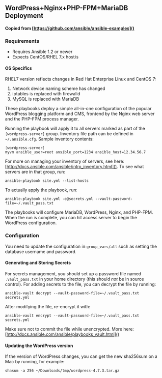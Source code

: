 ## WordPress+Nginx+PHP-FPM+MariaDB Deployment

#### Copied from [https://github.com/ansible/ansible-examples]()

### Requirements
- Requires Ansible 1.2 or newer
- Expects CentOS/RHEL 7.x host/s

#### OS Specifics

RHEL7 version reflects changes in Red Hat Enterprise Linux and CentOS 7:

1. Network device naming scheme has changed
2. iptables is replaced with firewalld
3. MySQL is replaced with MariaDB

These playbooks deploy a simple all-in-one configuration of the popular
WordPress blogging platform and CMS, frontend by the Nginx web server and the
PHP-FPM process manager.

Running the playbook will apply it to all servers marked as part of the `[wordpress-server]`
group.  Inventory file path can be defined in `~/.ansible.cfg`.  Sample inventory contents:

    [wordpress-server]
    myvm ansible_user=root ansible_port=1234 ansible_host=12.34.56.7

For more on managing your inventory of servers, see here:
[http://docs.ansible.com/ansible/intro_inventory.html]().
To see what servers are in that group, run:

    ansible-playbook site.yml --list-hosts

To actually apply the playbook, run:

    ansible-playbook site.yml -e@secrets.yml --vault-password-file=~/.vault_pass.txt

The playbooks will configure MariaDB, WordPress, Nginx, and PHP-FPM. When the run
is complete, you can hit access server to begin the WordPress configuration.

### Configuration

You need to update the configuration in `group_vars/all` such as setting the database username
and password.

#### Generating and Storing Secrets

For secrets management, you should set up a password file named `.vault_pass.txt` in your
home directory (this should _not_ be in source control).
For adding secrets to the file, you can decrypt the file by
running:

    ansible-vault decrypt --vault-password-file=~/.vault_pass.txt secrets.yml

After modifying the file, re-encrypt it with:

    ansible-vault encrypt --vault-password-file=~/.vault_pass.txt secrets.yml

Make sure not to commit the file while unencrypted.  More here: [http://docs.ansible.com/ansible/playbooks_vault.html]()

#### Updating the WordPress version

If the version of WordPress changes, you can get the new sha256sum
on a Mac by running, for example:

    shasum -a 256 ~/Downloads/tmp/wordpress-4.7.3.tar.gz

